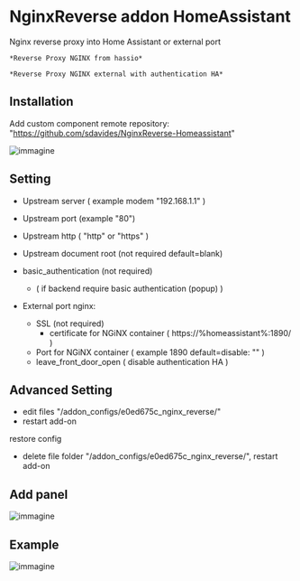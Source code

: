 # NginxReverse addon HomeAssistant

  Nginx reverse proxy into Home Assistant
  or external port

  	*Reverse Proxy NGINX from hassio*
  
  	*Reverse Proxy NGINX external with authentication HA*
  

  ## Installation

Add custom component remote repository:
"https://github.com/sdavides/NginxReverse-Homeassistant"


   ![immagine](https://github.com/user-attachments/assets/1f100850-d7db-40ca-a036-97254154b408)

 ## Setting

  * Upstream server ( example modem "192.168.1.1" )
  * Upstream port (example "80")
  * Upstream http ( "http" or "https" )
  * Upstream document root (not required default=blank)
  * basic_authentication (not required)
      * ( if backend require basic authentication (popup) ) 


* External port nginx:
  
  * SSL (not required)
      * certificate for NGiNX container
	( https://%homeassistant%:1890/ )
  * Port for NGiNX container 
        ( example 1890 default=disable: "" )
  * leave_front_door_open 
	( disable authentication HA )

## Advanced Setting

  * edit files "/addon_configs/e0ed675c_nginx_reverse/"
  * restart add-on

restore config
  * delete file folder "/addon_configs/e0ed675c_nginx_reverse/", restart add-on 



## Add panel
![immagine](https://github.com/user-attachments/assets/c37d7568-1921-47c2-b3e4-3b7fc9400987)

## Example
![immagine](https://github.com/user-attachments/assets/16b00f62-9e0a-4461-8d2a-95f4acc93722)

